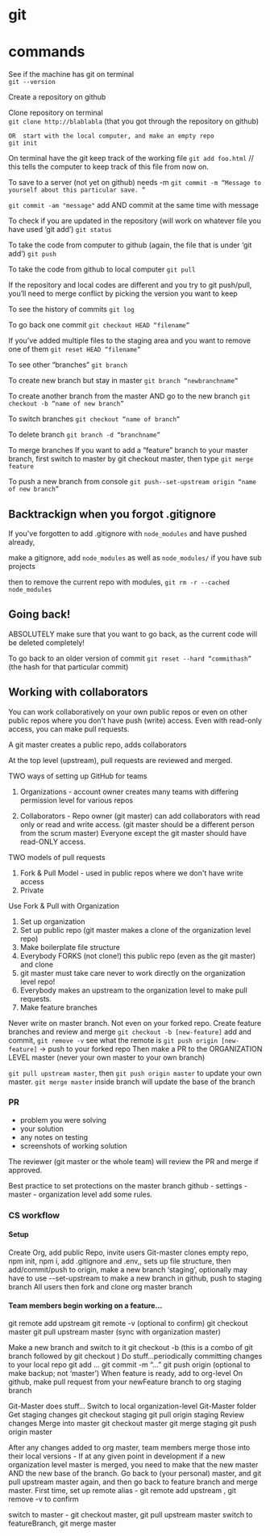 # git

# commands

See if the machine has git on terminal  
 `git --version`

Create a repository on github

Clone repository on terminal  
 `git clone http://blablabla` (that you got through the repository on github)

    OR  start with the local computer, and make an empty repo
    git init

On terminal have the git keep track of the working file
`git add foo.html` // this tells the computer to keep track of this file from now on.

To save to a server (not yet on github) needs -m
`git commit -m “Message to yourself about this particular save. “`

`git commit -am "message"`
add AND commit at the same time with message

To check if you are updated in the repository (will work on whatever file you have used ‘git add’)
`git status`

To take the code from computer to github (again, the file that is under ‘git add’)
`git push`

To take the code from github to local computer
`git pull`

If the repository and local codes are different and you try to git push/pull, you’ll need to merge conflict by picking the version you want to keep

To see the history of commits
`git log`

To go back one commit
`git checkout HEAD “filename”`

If you’ve added multiple files to the staging area and you want to remove one of them
`git reset HEAD “filename”`

To see other “branches”
`git branch`

To create new branch but stay in master
`git branch “newbranchname”`

To create another branch from the master AND go to the new branch
`git checkout -b “name of new branch”`

To switch branches
`git checkout “name of branch”`

To delete branch
`git branch -d “branchname”`

To merge branches
If you want to add a “feature” branch to your master branch, first switch to master by git checkout master, then type
`git merge feature`

To push a new branch from console
`git push--set-upstream origin “name of new branch”`

## Backtrackign when you forgot .gitignore

If you've forgotten to add .gitignore with `node_modules` and have pushed already,

make a gitignore, add `node_modules` as well as `node_modules/` if you have sub projects

then to remove the current repo with modules,
`git rm -r --cached node_modules`

## Going back!

ABSOLUTELY make sure that you want to go back, as the current code will be deleted completely!

To go back to an older version of commit
`git reset --hard “commithash”` (the hash for that particular commit)

## Working with collaborators

You can work collaboratively on your own public repos or even on other public repos where you don't have push (write) access. Even with read-only access, you can make pull requests.

A git master creates a public repo, adds collaborators

At the top level (upstream), pull requests are reviewed and merged.

TWO ways of setting up GitHub for teams

1. Organizations - account owner creates many teams with differing permission level for various repos

2) Collaborators - Repo owner (git master) can add collaborators with read only or read and write access.
   (git master should be a different person from the scrum master) Everyone except the git master should have read-ONLY access.

TWO models of pull requests

1. Fork & Pull Model - used in public repos where we don't have write access
2. Private

Use Fork & Pull with Organization

1.  Set up organization
2.  Set up public repo (git master makes a clone of the organization level repo)
3.  Make boilerplate file structure
4.  Everybody FORKS (not clone!) this public repo (even as the git master) and clone
5.  git master must take care never to work directly on the organization level repo!
6.  Everybody makes an upstream to the organization level to make pull requests.
7.  Make feature branches

Never write on master branch. Not even on your forked repo. Create feature branches and review and merge
`git checkout -b [new-feature]`
add and commit,
`git remove -v` see what the remote is
`git push origin [new-feature]` -> push to your forked repo
Then make a PR to the ORGANIZATION LEVEL master (never your own master to your own branch)

`git pull upstream master`, then `git push origin master` to update your own master.
`git merge master` inside branch will update the base of the branch

### PR

- problem you were solving
- your solution
- any notes on testing
- screenshots of working solution

The reviewer (git master or the whole team) will review the PR and merge if approved.

Best practice to set protections on the master branch
github - settings - master - organization level add some rules.

### CS workflow

#### Setup

Create Org, add public Repo, invite users
Git-master clones empty repo, npm init, npm i, add .gitignore and .env,, sets up file structure, then add/commit/push to origin, make a new branch ‘staging’, optionally may have to use --set-upstream to make a new branch in github, push to staging branch
All users then fork and clone org master branch

#### Team members begin working on a feature…

git remote add upstream <org url>
git remote -v (optional to confirm)
git checkout master
git pull upstream master (sync with organization master)

Make a new branch and switch to it
git checkout -b <newFeature> (this is a combo of git branch <newFeature> followed by git checkout <newFeature>)
Do stuff...periodically committing changes to your local repo
git add …
git commit -m “...”
git push origin <newFeature> (optional to make backup; not ‘master’)
When feature is ready, add to org-level
On github, make pull request from your newFeature branch to org staging branch

Git-Master does stuff...
Switch to local organization-level Git-Master folder
Get staging changes
git checkout staging
git pull origin staging
Review changes
Merge into master
git checkout master
git merge staging
git push origin master

After any changes added to org master, team members merge those into their local versions - If at any given point in development if a new organization level master is merged, you need to make that the new master AND the new base of the branch. Go back to (your personal) master, and git pull upstream master again, and then go back to feature branch and merge master.
First time, set up remote alias - git remote add upstream <org url>, git remove -v to confirm

switch to master - git checkout master, git pull upstream master
switch to featureBranch, git merge master
